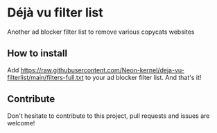 # Déjà vu filter list
Another ad blocker filter list to remove various copycats websites

## How to install
Add https://raw.githubusercontent.com/Neon-kernel/deja-vu-filterlist/main/filters-full.txt
to your ad blocker filter list. And that's it!

## Contribute
Don't hesitate to contribute to this project, pull requests and issues are
welcome!